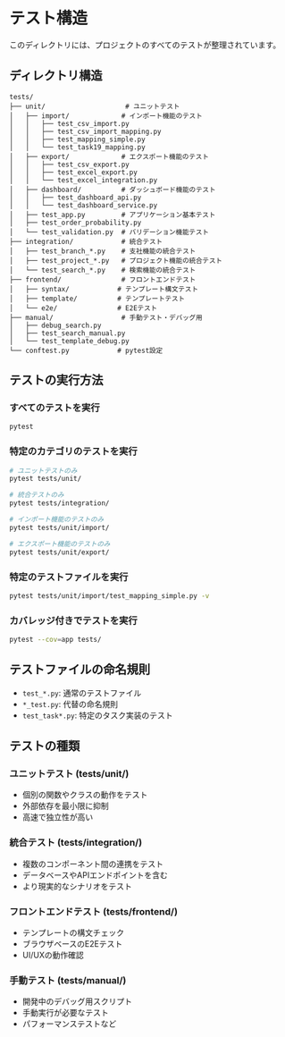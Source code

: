 # テスト構造

このディレクトリには、プロジェクトのすべてのテストが整理されています。

## ディレクトリ構造

```
tests/
├── unit/                    # ユニットテスト
│   ├── import/             # インポート機能のテスト
│   │   ├── test_csv_import.py
│   │   ├── test_csv_import_mapping.py
│   │   ├── test_mapping_simple.py
│   │   └── test_task19_mapping.py
│   ├── export/             # エクスポート機能のテスト
│   │   ├── test_csv_export.py
│   │   ├── test_excel_export.py
│   │   └── test_excel_integration.py
│   ├── dashboard/          # ダッシュボード機能のテスト
│   │   ├── test_dashboard_api.py
│   │   └── test_dashboard_service.py
│   ├── test_app.py         # アプリケーション基本テスト
│   ├── test_order_probability.py
│   └── test_validation.py  # バリデーション機能テスト
├── integration/            # 統合テスト
│   ├── test_branch_*.py    # 支社機能の統合テスト
│   ├── test_project_*.py   # プロジェクト機能の統合テスト
│   └── test_search_*.py    # 検索機能の統合テスト
├── frontend/               # フロントエンドテスト
│   ├── syntax/            # テンプレート構文テスト
│   ├── template/          # テンプレートテスト
│   └── e2e/               # E2Eテスト
├── manual/                 # 手動テスト・デバッグ用
│   ├── debug_search.py
│   ├── test_search_manual.py
│   └── test_template_debug.py
└── conftest.py            # pytest設定
```

## テストの実行方法

### すべてのテストを実行
```bash
pytest
```

### 特定のカテゴリのテストを実行
```bash
# ユニットテストのみ
pytest tests/unit/

# 統合テストのみ
pytest tests/integration/

# インポート機能のテストのみ
pytest tests/unit/import/

# エクスポート機能のテストのみ
pytest tests/unit/export/
```

### 特定のテストファイルを実行
```bash
pytest tests/unit/import/test_mapping_simple.py -v
```

### カバレッジ付きでテストを実行
```bash
pytest --cov=app tests/
```

## テストファイルの命名規則

- `test_*.py`: 通常のテストファイル
- `*_test.py`: 代替の命名規則
- `test_task*.py`: 特定のタスク実装のテスト

## テストの種類

### ユニットテスト (tests/unit/)
- 個別の関数やクラスの動作をテスト
- 外部依存を最小限に抑制
- 高速で独立性が高い

### 統合テスト (tests/integration/)
- 複数のコンポーネント間の連携をテスト
- データベースやAPIエンドポイントを含む
- より現実的なシナリオをテスト

### フロントエンドテスト (tests/frontend/)
- テンプレートの構文チェック
- ブラウザベースのE2Eテスト
- UI/UXの動作確認

### 手動テスト (tests/manual/)
- 開発中のデバッグ用スクリプト
- 手動実行が必要なテスト
- パフォーマンステストなど